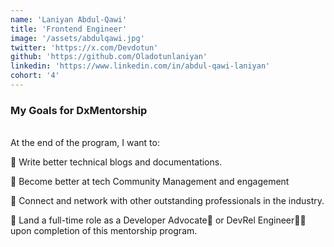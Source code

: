 ```yaml
---
name: 'Laniyan Abdul-Qawi'
title: 'Frontend Engineer'
image: '/assets/abdulqawi.jpg'
twitter: 'https://x.com/Devdotun'
github: 'https://github.com/Oladotunlaniyan'
linkedin: 'https://www.linkedin.com/in/abdul-qawi-laniyan'
cohort: '4'
---
```


<div>
<h3>My Goals for DxMentorship</h3> <br/>
 At the end of the program, I want to: <br/>

📌 Write better technical blogs and documentations. <br/>

📌 Become better at tech Community Management and engagement <br/>

📌 Connect and network with other outstanding professionals in the industry. <br/>

📌 Land a full-time role as a Developer Advocate🥑 or DevRel Engineer👨‍💻 upon completion of this mentorship program.

</div>
